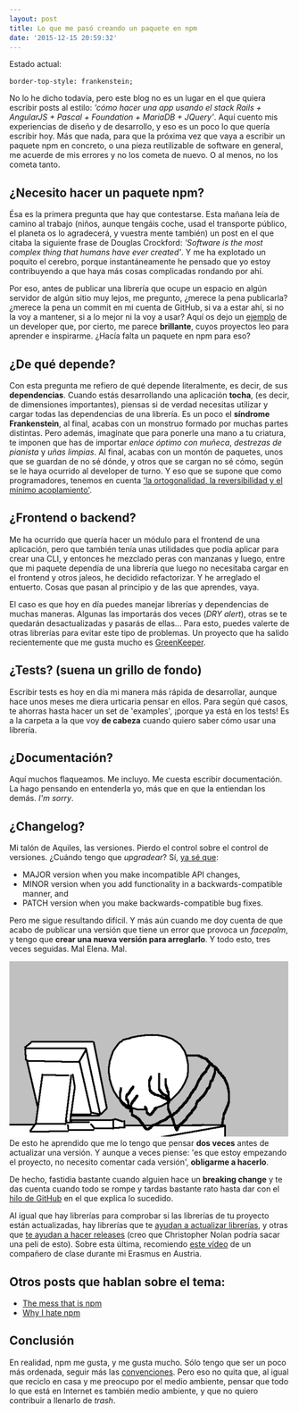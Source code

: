 ```yaml
---
layout: post
title: Lo que me pasó creando un paquete en npm
date: '2015-12-15 20:59:32'
---
```


Estado actual:
<pre><code class="language-css">border-top-style: frankenstein;
</code></pre>

No lo he dicho todavía, pero este blog no es un lugar en el que quiera escribir posts al estilo: *'cómo hacer una app usando el stack Rails + AngularJS + Pascal + Foundation + MariaDB + JQuery'*. Aquí cuento mis experiencias de diseño y de desarrollo, y eso es un poco lo que quería escribir hoy. Más que nada, para que la próxima vez que vaya a escribir un paquete npm en concreto, o una pieza reutilizable de software en general, me acuerde de mis errores y no los cometa de nuevo. O al menos, no los cometa tanto.

## ¿Necesito hacer un paquete npm?

Ésa es la primera pregunta que hay que contestarse. Esta mañana leía de camino al trabajo (niños, aunque tengáis coche, usad el transporte público, el planeta os lo agradecerá, y vuestra mente también) un post en el que citaba la siguiente frase de Douglas Crockford: *'Software is the most complex thing that humans have ever created'*. Y me ha explotado un poquito el cerebro, porque instantáneamente he pensado que yo estoy contribuyendo a que haya más cosas complicadas rondando por ahí.

Por eso, antes de publicar una librería que ocupe un espacio en algún servidor de algún sitio muy lejos, me pregunto, ¿merece la pena publicarla? ¿merece la pena un commit en mi cuenta de GitHub, si va a estar ahí, si no la voy a mantener, si a lo mejor ni la voy a usar? Aquí os dejo un [ejemplo](https://github.com/sindresorhus/arrify/blob/master/index.js) de un developer que, por cierto, me parece **brillante**, cuyos proyectos leo para aprender e inspirarme. ¿Hacía falta un paquete en npm para eso?

## ¿De qué depende?

Con esta pregunta me refiero de qué depende literalmente, es decir, de sus **dependencias**. Cuando estás desarrollando una aplicación **tocha**, (es decir, de dimensiones importantes), piensas si de verdad necesitas utilizar y cargar todas las dependencias de una librería. Es un poco el **síndrome Frankenstein**, al final, acabas con un monstruo formado por muchas partes distintas. Pero además, imagínate que para ponerle una mano a tu criatura, te imponen que has de importar *enlace óptimo con muñeca*, *destrezas de pianista* y *uñas limpias*. Al final, acabas con un montón de paquetes, unos que se guardan de no sé dónde, y otros que se cargan no sé cómo, según se le haya ocurrido al developer de turno. Y eso que se supone que como programadores, tenemos en cuenta ['la ortogonalidad, la reversibilidad y el mínimo acoplamiento'](https://pragprog.com/book/tpp/the-pragmatic-programmer).

## ¿Frontend o backend?

Me ha ocurrido que quería hacer un módulo para el frontend de una aplicación, pero que también tenía unas utilidades que podía aplicar para crear una CLI, y entonces he mezclado peras con manzanas y luego, entre que mi paquete dependía de una librería que luego no necesitaba cargar en el frontend y otros jaleos, he decidido refactorizar. Y he arreglado el entuerto. Cosas que pasan al principio y de las que aprendes, vaya.

El caso es que hoy en día puedes manejar librerías y dependencias de muchas maneras. Algunas las importarás dos veces (*DRY alert*), otras se te quedarán desactualizadas y pasarás de ellas... Para esto, puedes valerte de otras librerías para evitar este tipo de problemas. Un proyecto que ha salido recientemente que me gusta mucho es [GreenKeeper](http://greenkeeper.io/).

## ¿Tests? (suena un grillo de fondo)
Escribir tests es hoy en día mi manera más rápida de desarrollar, aunque hace unos meses me diera urticaria pensar en ellos. Para según qué casos, te ahorras hasta hacer un set de 'examples', ¡porque ya está en los tests! Es a la carpeta a la que voy **de cabeza** cuando quiero saber cómo usar una librería.

## ¿Documentación?
Aquí muchos flaqueamos. Me incluyo. Me cuesta escribir documentación. La hago pensando en entenderla yo, más que en que la entiendan los demás. *I'm sorry*. 

## ¿Changelog?
Mi talón de Aquiles, las versiones. Pierdo el control sobre el control de versiones. ¿Cuándo tengo que *upgradear*? Sí, [ya sé que](http://semver.org/):

* MAJOR version when you make incompatible API changes,
* MINOR version when you add functionality in a backwards-compatible manner, and
* PATCH version when you make backwards-compatible bug fixes.

Pero me sigue resultando difícil. Y más aún cuando me doy cuenta de que acabo de publicar una versión que tiene un error que provoca un *facepalm*, y tengo que **crear una nueva versión para arreglarlo**. Y todo esto, tres veces seguidas. Mal Elena. Mal.

![](img/content/images/2015/12/facepalm.jpg)
De esto he aprendido que me lo tengo que pensar **dos veces** antes de actualizar una versión. Y aunque a veces piense: 'es que estoy empezando el proyecto, no necesito comentar cada versión', **obligarme a hacerlo**.

De hecho, fastidia bastante cuando alguien hace un **breaking change** y te das cuenta cuando todo se rompe y tardas bastante rato hasta dar con el [hilo de GitHub](https://github.com/gruntjs/grunt-contrib-imagemin/issues/208) en el que explica lo sucedido.

Al igual que hay librerías para comprobar si las librerías de tu proyecto están actualizadas, hay librerías que te [ayudan a actualizar librerías](https://github.com/bumped), y otras que [te ayudan a hacer releases](https://github.com/semantic-release/semantic-release) (creo que Christopher Nolan podría sacar una peli de esto). Sobre esta última, recomiendo [este vídeo](https://www.youtube.com/watch?v=tc2UgG5L7WM&index=6&list=PLFZ5NyC0xHDaaTy6tY9p0C0jd_rRRl5Zm) de un compañero de clase durante mi Erasmus en Austria.

## Otros posts que hablan sobre el tema:
* [The mess that is npm](http://mikkel.hoegh.org/2011/12/20/trouble-in-node-dot-js-paradise-the-mess-that-is-npm/)
* [Why I hate npm](http://www.jongleberry.com/why-i-hate-npm.html)

## Conclusión

En realidad, npm me gusta, y me gusta mucho. Sólo tengo que ser un poco más ordenada, seguir más las [convenciones](https://en.wikipedia.org/wiki/Convention_over_configuration). Pero eso no quita que, al igual que reciclo en casa y me preocupo por el medio ambiente, pensar que todo lo que está en Internet es también medio ambiente, y que no quiero contribuir a llenarlo de *trash*. 




